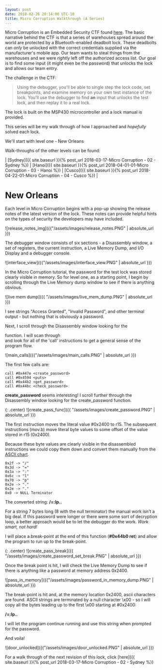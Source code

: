```yaml
---
layout: post
date: 2018-02-26 20:14:00 UTC-10
title: Micro Corruption Walkthrough (A Series)
---
```



Micro Corruption is an Embedded Security CTF found [here](https://microcorruption.com/login). The basic narrative behind the CTF is that a series of warehouses spread around the world are protected by a Bluetooth-enabled deadbolt lock. These deadbolts can _only_ be unlocked with the correct credentials supplied via the manufacturer's mobile app. Our team wants to steal things from the warehouses and we were _rightly_ left off the authorized access list. Our goal is to find some input (it might even be the password) that unlocks the lock and allows our team entry.

The challenge in the CTF: 

> Using the debugger, you'll be able to single step the lock code, set breakpoints, and examine memory on your own test instance of the lock. You'll use the debugger to find **an** input that unlocks the test lock, and then replay it to a real lock.

The lock is built on the MSP430 microcontroller and a lock manual is provided.

This series will be my walk through of how I approached and _hopefully_ solved each lock.

We'll start with level one - New Orleans
<!--excerpt-->


Walk-throughs of the other levels can be found:  


| [Sydney]({{ site.baseurl }}{% post_url 2018-03-17-Micro Corruption - 02 - Sydney %}) |  [Hanoi]({{ site.baseurl }}{% post_url 2018-04-01-01-Micro Corruption - 03 - Hanoi %}) | [Cusco]({{ site.baseurl }}{% post_url 2018-04-22-01-Micro Corruption - 04 - Cusco %})  |

# New Orleans

Each level in Micro Corruption begins with a pop-up showing the release notes of the latest version of the lock. These notes can provide helpful hints on the types of security the developers may have included.

![release_notes_img]({{"/assets/images/release_notes.PNG" | absolute_url }})

The debugger window consists of six sections - a Disassembly window, a set of registers, the current instruction, a Live Memory Dump, and I/O Display and a debugger console. 

![interface_view]({{"/assets/images/interface_view.PNG" | absolute_url }})

In the Micro Corruption tutorial, the password for the test lock was stored clearly visible in memory. So for level one, as a starting point, I begin by scrolling through the Live Memory dump window to see if there is anything obvious. 

![live mem dump]({{ "/assets/images/live_mem_dump.PNG" | absolute_url }})

I see strings "Access Granted", "Invalid Password", and other terminal output - but nothing that is obviously a password.

Next, I scroll through the Disassembly window looking for the **<main>** function. I will scan through **<main>** and look for all of the 'call' instructions to get a general sense of the program flow. 

![main_calls]({{"/assets/images/main_calls.PNG" | absolute_url }})

The first few calls are:
```
call #0x447e <create_password>
call #0x4594 <puts>
call #0x44b2 <get_password>
call #0x44bc <check_password>
```
**create\_password** seems interesting! I scroll further through the Disassembly window looking for the create_password function. 

{: .center}
![create_pass_func]({{ "/assets/images/create_password.PNG" | absolute_url }})


The first instruction moves the literal value #0x2400 to r15. The subsequent instructions (mov.b) move literal byte values to some offset of the value stored in r15 (0x2400).

Because these byte values are clearly visible in the disassembled instructions we could copy them down and convert them manually from the [ASCII chart](http://www.asciitable.com).

```
0x2f -> "/"
0x3d -> "="
0x3a ->	":"
0x6c ->	"l"
0x70 ->	"p"
0x2e ->	"."
0x2e ->	"."
0x0 -> NULL Terminator
```
The converted string:  **/=:lp..**

For a string 7 bytes long (8 with the null terminator) the manual work isn't a big deal. If this password were longer or there were some sort of decryption loop, a better approach would be to let the debugger do the work. _Work smart, not hard!_

I will place a break-point at the end of this function (**#0x44b0 ret**) and allow the program to run up to the break-point.

{: .center}
![create_pass_break]({{ "/assets/images/create_password_set_break.PNG" | absolute_url }})

Once the break point is hit, I will check the Live Memory Dump to see if there is anything like a password at memory address 0x2400.

![pass_in_memory]({{"/assets/images/password_in_memory_dump.PNG" | absolute_url }})

The break-point is hit and, at the memory location 0x2400, ascii characters are found. ASCII strings are terminated by a null character \x00 - so I will copy all the bytes leading up to the first \x00 starting at #0x2400: 

**/=:lp..**

I will let the program continue running and use this string when prompted for the password.

And voila!

![door_unlocked]({{"/assets/images/door_unlocked.PNG" | absolute_url }})


For a walk through of the next revision of this lock, click [here]({{ site.baseurl }}{% post_url 2018-03-17-Micro Corruption - 02 - Sydney %})


